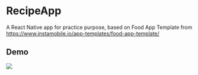 # RecipeApp

A React Native app for practice purpose, based on Food App Template from https://www.instamobile.io/app-templates/food-app-template/

## Demo

![](demo.gif)